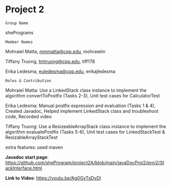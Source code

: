 # Project 2
    Group Name
shePrograms

    Member Names
Mohraiel Matta, mmmatta@cpp.edu, mohraielm

Tiffany Truong, tmtruong@cpp.edu, tiff178

Erika Ledesma, euledesma@cpp.edu, erikajledesma

    Roles & Contribution

Mohraiel Matta: Use a LinkedStack class instance to implement the algorithm convertToPostfix (Tasks 2-3), Unit test cases for CalculatorTest

Erika Ledesma: Manual postfix expression and evaluation (Tasks 1 & 4), Created Javadoc, Helped implement LinkedStack class and troubleshoot code, Recorded video

Tiffany Truong: Use a ResizeableArrayStack class instance to implement the algorithm evaluatePostfix (Tasks 5-6), Unit test cases for LinkedStackTest & ResizableArrayStackTest

extra features: used maven

**Javadoc start page**: https://github.com/sheProgram/project2A/blob/main/javaDocProj2/proj2/StackInterface.html


**Link to Video**: https://youtu.be/Ag0GvTxDyDI

